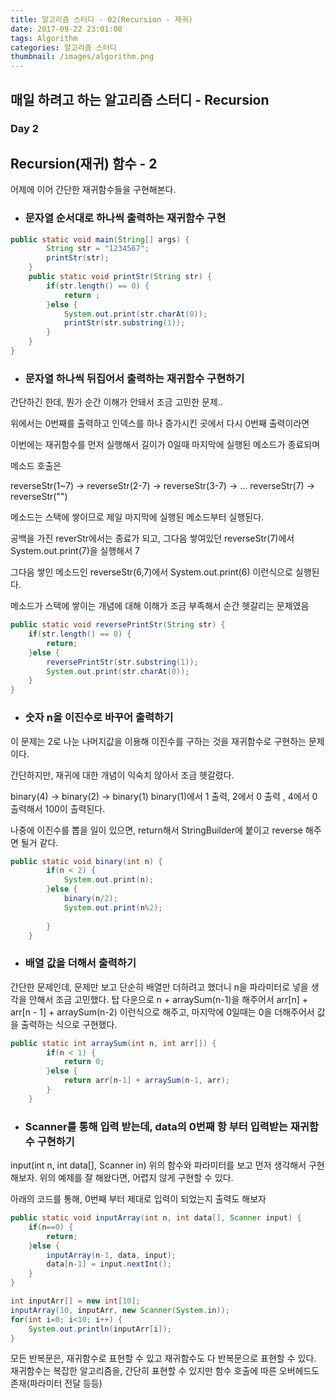 ```yaml
---
title: 알고리즘 스터디 - 02(Recursion - 재귀)
date: 2017-09-22 23:01:08
tags: Algorithm
categories: 알고리즘 스터디
thumbnail: /images/algorithm.png
---
```


## 매일 하려고 하는 알고리즘 스터디 - Recursion

### Day 2
## Recursion(재귀) 함수 - 2

어제에 이어 간단한 재귀함수들을 구현해본다.

- ### 문자열 순서대로 하나씩 출력하는 재귀함수 구현

```java
public static void main(String[] args) {
		String str = "1234567";
		printStr(str);
	}
	public static void printStr(String str) {
		if(str.length() == 0) {
			return ;
		}else {
			System.out.print(str.charAt(0));
			printStr(str.substring(1));
		}
	}
}
```

- ### 문자열 하나씩 뒤집어서 출력하는 재귀함수 구현하기

간단하긴 한데, 뭔가 순간 이해가 안돼서 조금 고민한 문제..

위에서는 0번째를 출력하고 인덱스를 하나 증가시킨 곳에서 다시 0번째 출력이라면

이번에는 재귀함수를 먼저 실행해서 길이가 0일때 마지막에 실행된 메소드가 종료되며

메소드 호출은
 
reverseStr(1~7) -> reverseStr(2-7) -> reverseStr(3-7) -> ... reverseStr(7) -> reverseStr("")

메소드는 스택에 쌓이므로 제일 마지막에 실행된 메소드부터 실행된다.

공백을 가진 reverStr에서는 종료가 되고, 그다음 쌓여있던 reverseStr(7)에서 System.out.print(7)을 실행해서 7

그다음 쌓인 메소드인 reverseStr(6,7)에서 System.out.print(6) 이런식으로 실행된다.

메소드가 스택에 쌓이는 개념에 대해 이해가 조금 부족해서 순간 헷갈리는 문제였음

```java
public static void reversePrintStr(String str) {
    if(str.length() == 0) {
        return;
    }else {
        reversePrintStr(str.substring(1));
        System.out.print(str.charAt(0));
    }
}
```

- ### 숫자 n을 이진수로 바꾸어 출력하기

이 문제는 2로 나눈 나머지값을 이용해 이진수를 구하는 것을 재귀함수로 구현하는 문제이다.

간단하지만, 재귀에 대한 개념이 익숙치 않아서 조금 헷갈렸다.

binary(4) -> binary(2) -> binary(1) 
binary(1)에서 1 출력, 2에서 0 출력 , 4에서 0 출력해서 100이 출력된다.

나중에 이진수를 뽑을 일이 있으면, return해서 StringBuilder에 붙이고 reverse 해주면 될거 같다.

```java
public static void binary(int n) {
		if(n < 2) {
			System.out.print(n);
		}else {
			binary(n/2);
			System.out.print(n%2);
			
		}
	}
```

- ### 배열 값을 더해서 출력하기
간단한 문제인데, 문제만 보고 단순히 배열만 더하려고 했더니
n을 파라미터로 넣을 생각을 안해서 조금 고민했다.
탑 다운으로 n + arraySum(n-1)을 해주어서
arr[n] + arr[n - 1] + arraySum(n-2) 이런식으로 해주고, 마지막에 0일때는 0을 더해주어서 값을 출력하는 식으로 구현했다.

```java
public static int arraySum(int n, int arr[]) {
		if(n < 1) {
			return 0;
		}else {
			return arr[n-1] + arraySum(n-1, arr);
		}
	}
```

- ### Scanner를 통해 입력 받는데, data의 0번째 항 부터 입력받는 재귀함수 구현하기
input(int n, int data[], Scanner in)
위의 함수와 파라미터를 보고 먼저 생각해서 구현 해보자.
위의 예제를 잘 해왔다면, 어렵지 않게 구현할 수 있다.

아래의 코드를 통해, 0번째 부터 제대로 입력이 되었는지 출력도 해보자

```java
public static void inputArray(int n, int data[], Scanner input) {
    if(n==0) {
        return;
    }else {
        inputArray(n-1, data, input);
        data[n-1] = input.nextInt();
    }
}

int inputArr[] = new int[10];
inputArray(10, inputArr, new Scanner(System.in));
for(int i=0; i<10; i++) {
    System.out.println(inputArr[i]);
}
```

모든 반복문은, 재귀함수로 표현할 수 있고 재귀함수도 다 반복문으로 표현할 수 있다.
재귀함수는 복잡한 알고리즘을, 간단히 표현할 수 있지만 함수 호출에 따른 오버헤드도 존재(파라미터 전달 등등)